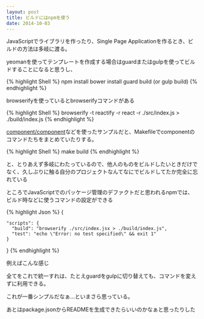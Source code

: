 ```yaml
---
layout: post
title: ビルドにはnpmを使う
date: 2014-10-03
---
```


JavaScriptでライブラリを作ったり、Single Page Applicationを作るとき、ビルドの方法は多岐に渡る。

yeomanを使ってテンプレートを作成する場合はguardまたはgulpを使ってビルドすることになると思うし、

{% highlight Shell %}
npm install
bower install
guard build (or gulp build)
{% endhighlight %}


browserifyを使っているとbrowserifyコマンドがある

{% highlight Shell %}
browserify -t reactify -r react -r ./src/index.js > ./build/index.js
{% endhighlight %}


[component/component](https://github.com/component/component)などを使ったサンプルだと、Makefileでcomponentのコマンドたちをまとめていたりする。

{% highlight Shell %}
make build
{% endhighlight %}


と、とりあえず多岐にわたっているので、他人のものをビルドしたいときだけでなく、久しぶりに触る自分のプロジェクトなんてなにでビルドしてたか完全に忘れている

ところでJavaScriptでのパッケージ管理のデファクトだと思われるnpmでは、ビルド時などに使うコマンドの設定ができる


{% highlight Json %}
{
  ~~~
  "scripts": {
    "build": "browserify ./src/index.jsx > ./build/index.js",
    "test": "echo \"Error: no test specified\" && exit 1"
  }
  ~~~
}
{% endhighlight %}

例えばこんな感じ


全てをこれで統一すれは、たとえguardをgulpに切り替えても、コマンドを変えずに利用できる。

これが一番シンプルだなぁ...といまさら思っている。

あとはpackage.jsonからREADMEを生成できたらいいのかなぁと思ったりした


